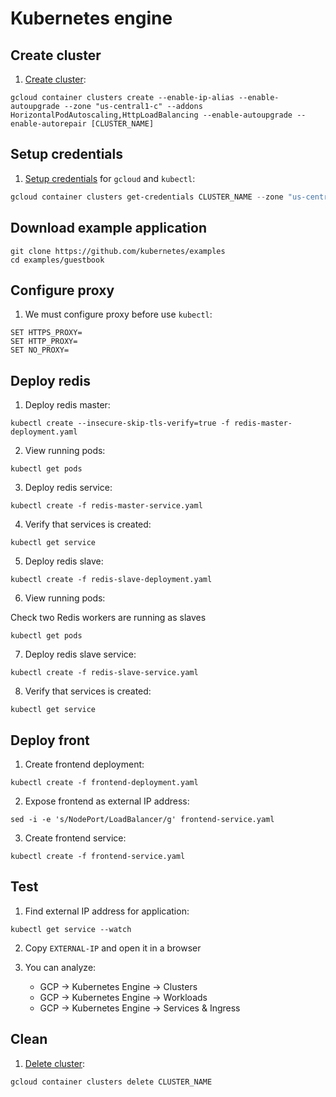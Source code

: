 # Kubernetes engine

## Create cluster

1. [Create cluster]:

```
gcloud container clusters create --enable-ip-alias --enable-autoupgrade --zone "us-central1-c" --addons HorizontalPodAutoscaling,HttpLoadBalancing --enable-autoupgrade --enable-autorepair [CLUSTER_NAME] 
```

## Setup credentials

1. [Setup credentials] for `gcloud` and `kubectl`: 

```powershell
gcloud container clusters get-credentials CLUSTER_NAME --zone "us-central1-c"
```

## Download example application

```
git clone https://github.com/kubernetes/examples
cd examples/guestbook
```

## Configure proxy

1. We must configure proxy before use `kubectl`:

```
SET HTTPS_PROXY=
SET HTTP_PROXY=
SET NO_PROXY=
```

## Deploy redis

1. Deploy redis master: 

```
kubectl create --insecure-skip-tls-verify=true -f redis-master-deployment.yaml
```

2. View running pods:

```
kubectl get pods
```

3. Deploy redis service:

```
kubectl create -f redis-master-service.yaml
```

4. Verify that services is created:

```
kubectl get service
```

5. Deploy redis slave:

```
kubectl create -f redis-slave-deployment.yaml
```

6. View running pods:

Check two Redis workers are running as slaves

```
kubectl get pods
```

7. Deploy redis slave service: 

```
kubectl create -f redis-slave-service.yaml
```

8. Verify that services is created:

```
kubectl get service
```

## Deploy front

1. Create frontend deployment:

```
kubectl create -f frontend-deployment.yaml
```

2. Expose frontend as external IP address:

```
sed -i -e 's/NodePort/LoadBalancer/g' frontend-service.yaml
```

3. Create frontend service:

```
kubectl create -f frontend-service.yaml
```

## Test

1. Find external IP address for application:

```
kubectl get service --watch
```

2. Copy `EXTERNAL-IP` and open it in a browser

3. You can analyze: 
    * GCP -> Kubernetes Engine -> Clusters
    * GCP -> Kubernetes Engine -> Workloads
    * GCP -> Kubernetes Engine -> Services & Ingress

## Clean

1. [Delete cluster]:

```
gcloud container clusters delete CLUSTER_NAME
```

[Create cluster]: https://cloud.google.com/sdk/gcloud/reference/container/clusters/create
[Setup credentials]: https://cloud.google.com/sdk/gcloud/reference/container/clusters/get-credentials
[Delete cluster]: https://cloud.google.com/sdk/gcloud/reference/container/clusters/delete
